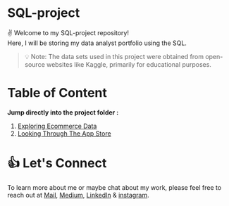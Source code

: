 # SQL-project
:v: Welcome to my SQL-project repository! <br> 
Here, I will be storing my data analyst portfolio using the SQL.


> :bulb: Note: The data sets used in this project were obtained from open-source websites like Kaggle, primarily for educational purposes.

# Table of Content
**Jump directly into the project folder :**
1. [Exploring Ecommerce Data](https://github.com/nirfana/SQL-project/tree/master/1.%20Exploring%20Ecommerce%20Data)
2. [Looking Through The App Store](https://github.com/nirfana/SQL-project/tree/master/2.%20Looking%20Through%20The%20App%20Store)

# :+1: Let's Connect
To learn more about me or maybe chat about my work, please feel free to reach out at [Mail](mailto:devi.nirfana@outlook.com), [Medium](https://medium.com/@devinirfana), [LinkedIn](https://www.linkedin.com/in/devinirfana/) & [instagram](https://www.instagram.com/nate.ipynb/).
